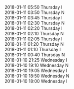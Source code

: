 2018-01-11 05:50 Thursday  I  
2018-01-11 03:50 Thursday  N  
2018-01-11 03:45 Thursday  I  
2018-01-11 02:30 Thursday  N  
2018-01-11 02:20 Thursday  I  
2018-01-11 02:10 Thursday  N  
2018-01-11 02:05 Thursday  I  
2018-01-11 01:20 Thursday  N  
2018-01-11 01:10 Thursday  I  
2018-01-11 00:40 Thursday  N  
2018-01-10 21:25 Wednesday  I  
2018-01-10 19:10 Wednesday  N  
2018-01-10 19:05 Wednesday  I  
2018-01-10 18:50 Wednesday  N  
2018-01-10 18:00 Wednesday  I  
